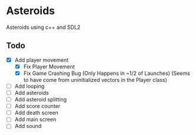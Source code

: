 # Asteroids

Asteroids using c++ and SDL2

## Todo

- [X] Add player movement
  - [X] Fix Player Movement
  - [X] Fix Game Crashing Bug (Only Happens in  ~1/2 of Launches)
    (Seems to have come from uninitialized vectors in the Player class)
- [ ] Add looping
- [ ] Add asteroids
- [ ] Add asteroid splitting
- [ ] Add score counter
- [ ] Add death screen
- [ ] Add main screen
- [ ] Add sound
